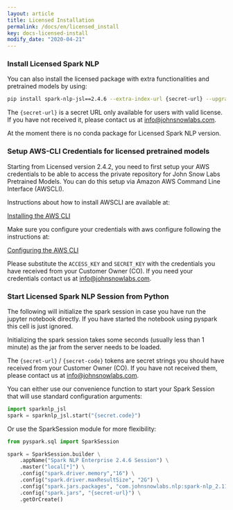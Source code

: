 ```yaml
---
layout: article
title: Licensed Installation
permalink: /docs/en/licensed_install
key: docs-licensed-install
modify_date: "2020-04-21"
---
```


### Install Licensed Spark NLP

You can also install the licensed package with extra functionalities and
pretrained models by using:

```bash
pip install spark-nlp-jsl==2.4.6 --extra-index-url {secret-url} --upgrade
```

The `{secret-url}` is a secret URL only available for users with valid license. If you
have not received it, please contact us at <a href="mailto:info@johnsnowlabs.com">info@johnsnowlabs.com</a>.

At the moment there is no conda package for Licensed Spark NLP version.

### Setup AWS-CLI Credentials for licensed pretrained models

Starting from Licensed version 2.4.2, you need to first setup your AWS credentials 
to be able to access the private repository for John Snow Labs Pretrained Models. 
You can do this setup via Amazon AWS Command Line Interface (AWSCLI).

Instructions about how to install AWSCLI are available at:

<a href="https://docs.aws.amazon.com/cli/latest/userguide/cli-chap-install.html">Installing the AWS CLI</a>

Make sure you configure your credentials with aws configure following
the instructions at:

<a href="https://docs.aws.amazon.com/cli/latest/userguide/cli-chap-configure.html">Configuring the AWS CLI</a>

Please substitute the `ACCESS_KEY` and `SECRET_KEY` with the credentials you
have received from your Customer Owner (CO). If you need your credentials contact us at 
<a href="mailto:info@johnsnowlabs.com">info@johnsnowlabs.com</a>.

### Start Licensed Spark NLP Session from Python

The following will initialize the spark session in case you have run
the jupyter notebook directly. If you have started the notebook using
pyspark this cell is just ignored.

Initializing the spark session takes some seconds (usually less than 1
minute) as the jar from the server needs to be loaded.

The `{secret-url}` / `{secret-code}` tokens are secret 
strings you should have received from your Customer Owner (CO). If you have
not received them, please contact us at <a href="mailto:info@johnsnowlabs.com">info@johnsnowlabs.com</a>.

You can either use our convenience function to start your Spark Session that will use standard configuration arguments:

```python
import sparknlp_jsl
spark = sparknlp_jsl.start("{secret.code}")
```

Or use the SparkSession module for more flexibility:
```python
from pyspark.sql import SparkSession

spark = SparkSession.builder \
    .appName("Spark NLP Enterprise 2.4.6 Session") \
    .master("local[*]") \
    .config("spark.driver.memory","16") \
    .config("spark.driver.maxResultSize", "2G") \
    .config("spark.jars.packages", "com.johnsnowlabs.nlp:spark-nlp_2.11:2.4.5") \
    .config("spark.jars", "{secret-url}") \
    .getOrCreate()
```
